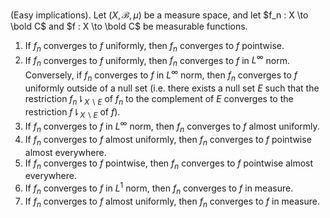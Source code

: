 (Easy implications). Let $(X, \mathcal{B}, \mu)$ be a measure space, and let $f_n : X \to \bold C$ and $f : X \to \bold C$ be measurable functions.
1. If $f_n$ converges to $f$ uniformly, then $f_n$ converges to $f$ pointwise.
2. If $f_n$ converges to $f$ uniformly, then $f_n$ converges to $f$ in $L^{\infty}$ norm. Conversely, if $f_n$ converges to $f$ in $L^{\infty}$ norm, then $f_n$ converges to $f$ uniformly outside of a null set (i.e. there exists a null set $E$ such that the restriction $f_n\downharpoonright _{X\backslash E}$ of $f_n$ to the complement of $E$ converges to the restriction $f\downharpoonright _{X\backslash E}$ of $f$).
3. If $f_n$ converges to $f$ in $L^{\infty}$ norm, then $f_n$ converges to $f$ almost uniformly.
4. If $f_n$ converges to $f$ almost uniformly, then $f_n$ converges to $f$ pointwise almost everywhere.
5. If $f_n$ converges to $f$ pointwise, then $f_n$ converges to $f$ pointwise almost everywhere.
6. If $f_n$ converges to $f$ in $L^1$ norm, then $f_n$ converges to $f$ in measure.
7. If $f_n$ converges to $f$ almost uniformly, then $f_n$ converges to $f$ in measure.